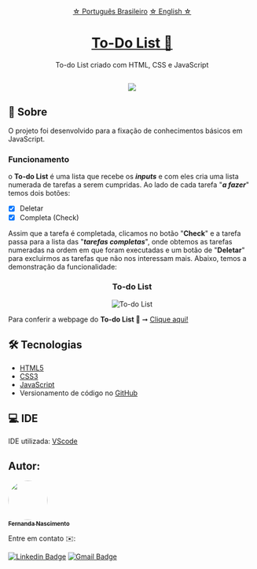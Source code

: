 <p align="center">
    <a href="https://github.com/Fernanda1701/to-do-list/blob/main/README.md">☆ Português Brasileiro</a>
    <a href="https://github.com/Fernanda1701/to-do-list/blob/main/README.eng.md">☆ English ☆</a> 
</p>


<h1 align="center">
    <a href="https://fernanda1701.github.io/to-do-list/">To-Do List 📑</a>
</h1>
<p align="center">To-do List criado com HTML, CSS e JavaScript</p>

<h2 align="center">
<img src="https://img.shields.io/static/v1?label=Status:&message=Completo ✅&color=32CD32&style=for-the-badge&logo=ghost"/>
</h2>


## 💎 Sobre

O projeto foi desenvolvido para a fixação de conhecimentos básicos em JavaScript.

<h3>Funcionamento</h3>

o <b>To-do List</b> é uma lista que recebe os <b><i>inputs</b></i> e com eles cria uma lista numerada de tarefas a serem cumpridas.
Ao lado de cada tarefa "<b><i>a fazer</b></i>" temos dois botões:

- [x] Deletar
- [x] Completa (Check)

Assim que a tarefa é completada, clicamos no botão "<b>Check</b>" e a tarefa passa para a lista das "<b><i>tarefas completas</b></i>", onde obtemos as tarefas numeradas na
ordem em que foram executadas e um botão de "<b>Deletar</b>" para excluirmos as tarefas que não nos interessam mais.
Abaixo, temos a demonstração da funcionalidade:


<h3 align="center">To-do List</h3>

<p align="center">
  <img alt="To-do List" title="to-do-list" src="./README/to-do-list.gif" />
</p>


<p>Para conferir a webpage do <b>To-do List 📑</b> ➞ <a href="https://fernanda1701.github.io/to-do-list/">Clique aqui!</a></p>

## 🛠 Tecnologias
 
- [HTML5](https://developer.mozilla.org/en-US/docs/Glossary/HTML5)
- [CSS3](https://devdocs.io/css/)
- [JavaScript](https://developer.mozilla.org/pt-BR/docs/Web/JavaScript)
- Versionamento de código no [GitHub](https://github.com/)

## 💻 IDE

IDE utilizada: [VScode](https://code.visualstudio.com/)

## Autor:

<a href="https://github.com/Fernanda1701">
 <img style="border-radius: 50%;" src="https://avatars.githubusercontent.com/Fernanda1701" width="80px;" alt=""/>
 <br />
 <sub><b>Fernanda Nascimento</b></sub></a> <a href="https://github.com/Fernanda1701"></a>

Entre em contato ✉️:

[![Linkedin Badge](https://img.shields.io/badge/-Fernanda-blue??style=plastic&logo=Linkedin&logoColor=white&link=https://www.linkedin.com/in/fnasci/)](https://www.linkedin.com/in/fnasci/)
[![Gmail Badge](https://img.shields.io/badge/-fnasci.1701@gmail.com-c14438?style=plastic&logo=Gmail&logoColor=white&link=mailto:fnasci.1701@gmail.com)](mailto:fnasci.1701@gmail.com)
